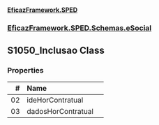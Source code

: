 #### [EficazFramework.SPED](EficazFrameworkSPED.md 'EficazFramework SPED')
### [EficazFramework.SPED.Schemas.eSocial](EficazFramework.SPED.Schemas.eSocial.md 'EficazFramework.SPED.Schemas.eSocial')

## S1050_Inclusao Class
### Properties

| # | Name | |
| ---: | :--- | :--- |
| 02 | ideHorContratual |  |
| 03 | dadosHorContratual |  |
